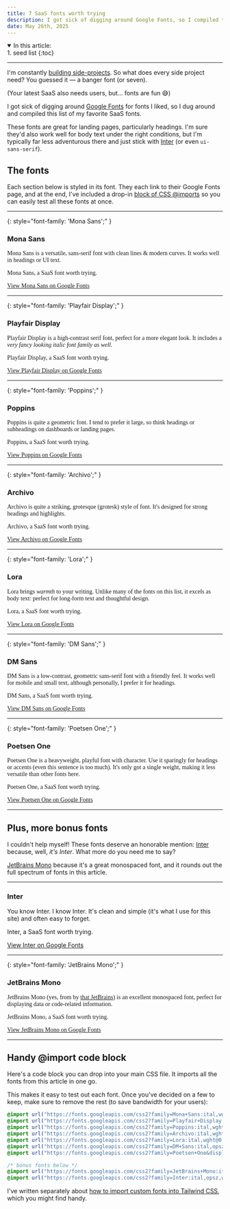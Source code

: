 ```yaml
---
title: 7 SaaS fonts worth trying
description: I got sick of digging around Google Fonts, so I compiled this list of my favorite SaaS fonts. It includes 7 all-time classics, plus two bonus fonts. There's a font for every SaaS in this article.
date: May 26th, 2025
---
```


<details open>
<summary>In this article:</summary>
<aside markdown="1">
1. seed list
{:toc}
</aside>
</details>
<hr />

I'm constantly [building side-projects](/now). So what does every side project need? You guessed it — a banger font (or seven).

(Your latest SaaS also needs users, but... fonts are fun 😅)

I got sick of digging around [Google Fonts](https://fonts.google.com) for fonts I liked, so I dug around and compiled this list of my favorite SaaS fonts.

These fonts are great for landing pages, particularly headings. I'm sure they'd also work well for body text under the right conditions, but I'm typically far less adventurous there and just stick with [Inter](https://fonts.google.com/specimen/Inter) (or even `ui-sans-serif`).

## The fonts

Each section below is styled in its font. They each link to their Google Fonts page, and at the end, I've included a drop-in [block of CSS @imports](#handy-import-code-block) so you can easily test all these fonts at once.

---

{: style="font-family: 'Mona Sans';" }

### Mona Sans

<div style="font-family: 'Mona Sans';">
Mona Sans is a versatile, sans-serif font with clean lines & modern curves. It works well in headings or UI text.

<p class="my-4 text-3xl not-prose font-semibold tracking-tight text-center">Mona Sans, a SaaS font worth trying.</p>

<a class="block mx-auto w-fit" href="https://fonts.google.com/specimen/Mona+Sans" target="_blank">View Mona Sans on Google Fonts</a>

</div>

---

{: style="font-family: 'Playfair Display';" }

### Playfair Display

<div style="font-family: 'Playfair Display';">

Playfair Display is a high-contrast serif font, perfect for a more elegant look. It includes a <i>very fancy looking italic font family as well.</i>

<p class="my-4 text-3xl not-prose font-semibold tracking-tight text-center">Playfair Display, a SaaS font worth trying.</p>

<a class="block mx-auto w-fit" href="https://fonts.google.com/specimen/Playfair+Display" target="_blank">View Playfair Display on Google Fonts</a>

</div>

---

{: style="font-family: 'Poppins';" }

### Poppins

<div style="font-family: 'Poppins';" class="*:tracking-normal">
Poppins is quite a geometric font. I tend to prefer it large, so think headings or subheadings on dashboards or landing pages.

<p class="my-4 text-3xl not-prose font-semibold tracking-tight text-center">Poppins, a SaaS font worth trying.</p>

<a class="block mx-auto w-fit" href="https://fonts.google.com/specimen/Poppins" target="_blank">View Poppins on Google Fonts</a>

</div>

---

{: style="font-family: 'Archivo';" }

### Archivo

<div style="font-family: 'Archivo';">
Archivo is quite a striking, grotesque (grotesk) style of font. It's designed for strong headings and highlights.

<p class="my-4 text-3xl not-prose font-semibold tracking-tight text-center">Archivo, a SaaS font worth trying.</p>

<a class="block mx-auto w-fit" href="https://fonts.google.com/specimen/Archivo" target="_blank">View Archivo on Google Fonts</a>

</div>

---

{: style="font-family: 'Lora';" }

### Lora

<div style="font-family: 'Lora';">
Lora brings <i>warmth</i> to your writing. Unlike many of the fonts on this list, it excels as body text: perfect for long-form text and thoughtful design.

<p class="my-4 text-3xl not-prose font-semibold tracking-tight text-center">Lora, a SaaS font worth trying.</p>

<a class="block mx-auto w-fit" href="https://fonts.google.com/specimen/Lora" target="_blank">View Lora on Google Fonts</a>

</div>

---

{: style="font-family: 'DM Sans';" }

### DM Sans

<div style="font-family: 'DM Sans';">
DM Sans is a low-contrast, geometric sans-serif font with a friendly feel. It works well for mobile and small text, although personally, I prefer it for headings.

<p class="my-4 text-3xl not-prose font-semibold tracking-tight text-center">DM Sans, a SaaS font worth trying.</p>

<a class="block mx-auto w-fit" href="https://fonts.google.com/specimen/DM+Sans" target="_blank">View DM Sans on Google Fonts</a>

</div>

---

{: style="font-family: 'Poetsen One';" }

### Poetsen One

<div style="font-family: 'Poetsen One';">
Poetsen One is a heavyweight, playful font with character. Use it sparingly for headings or accents (even this sentence is too much). It's only got a single weight, making it less versatile than other fonts here.

<p class="my-4 text-3xl not-prose font-semibold tracking-tight text-center">Poetsen One, a SaaS font worth trying.</p>

<a class="block mx-auto w-fit" href="https://fonts.google.com/specimen/Poetsen+One" target="_blank">View Poetsen One on Google Fonts</a>

</div>

---

## Plus, more bonus fonts

I couldn't help myself! These fonts deserve an honorable mention: [Inter](#inter) because, well, _it's Inter_. What more do you need me to say?

[JetBrains Mono](#jetbrains-mono) because it's a great monospaced font, and it rounds out the full spectrum of fonts in this article.

---

### Inter

<div style="">
You know Inter. I know Inter. It's clean and simple (it's what I use for this site) and often easy to forget.

<p class="my-4 text-3xl not-prose font-semibold tracking-tight text-center">Inter, a SaaS font worth trying.</p>

<a class="block mx-auto w-fit" href="https://fonts.google.com/specimen/Inter" target="_blank">View Inter on Google Fonts</a>

</div>

---

{: style="font-family: 'JetBrains Mono';" }

### JetBrains Mono

<div style="font-family: 'JetBrains Mono';">
JetBrains Mono (yes, from by <a href="https://www.jetbrains.com/lp/mono/">that JetBrains</a>) is an excellent monospaced font, perfect for displaying data or code-related information.

<p class="my-4 text-3xl not-prose font-semibold tracking-tight text-center">JetBrains Mono, a SaaS font worth trying.</p>

<a class="block mx-auto w-fit" href="https://fonts.google.com/specimen/JetBrains+Mono" target="_blank">View JetBrains Mono on Google Fonts</a>

</div>

---

## Handy @import code block

Here's a code block you can drop into your main CSS file. It imports all the fonts from this article in one go.

This makes it easy to test out each font. Once you've decided on a few to keep, make sure to remove the rest (to save bandwidth for your users):

```css
@import url("https://fonts.googleapis.com/css2?family=Mona+Sans:ital,wght@0,200..900;1,200..900&display=swap");
@import url("https://fonts.googleapis.com/css2?family=Playfair+Display:ital,wght@0,400..900;1,400..900&display=swap");
@import url("https://fonts.googleapis.com/css2?family=Poppins:ital,wght@0,100;0,200;0,300;0,400;0,500;0,600;0,700;0,800;0,900;1,100;1,200;1,300;1,400;1,500;1,600;1,700;1,800;1,900&display=swap");
@import url("https://fonts.googleapis.com/css2?family=Archivo:ital,wght@0,100..900;1,100..900&display=swap");
@import url("https://fonts.googleapis.com/css2?family=Lora:ital,wght@0,400..700;1,400..700&display=swap");
@import url("https://fonts.googleapis.com/css2?family=DM+Sans:ital,opsz,wght@0,9..40,100..1000;1,9..40,100..1000&display=swap");
@import url("https://fonts.googleapis.com/css2?family=Poetsen+One&display=swap");

/* bonus fonts below */
@import url("https://fonts.googleapis.com/css2?family=JetBrains+Mono:ital,wght@0,100..800;1,100..800&display=swap");
@import url("https://fonts.googleapis.com/css2?family=Inter:ital,opsz,wght@0,14..32,100..900;1,14..32,100..900&display=swap");
```

<style>
  @import url("https://fonts.googleapis.com/css2?family=Mona+Sans:ital,wght@0,200..900;1,200..900&display=swap");
  @import url("https://fonts.googleapis.com/css2?family=Playfair+Display:ital,wght@0,400..900;1,400..900&display=swap");
  @import url("https://fonts.googleapis.com/css2?family=Poppins:ital,wght@0,100;0,200;0,300;0,400;0,500;0,600;0,700;0,800;0,900;1,100;1,200;1,300;1,400;1,500;1,600;1,700;1,800;1,900&display=swap");
  @import url("https://fonts.googleapis.com/css2?family=Archivo:ital,wght@0,100..900;1,100..900&display=swap");
  @import url("https://fonts.googleapis.com/css2?family=Lora:ital,wght@0,400..700;1,400..700&display=swap");
  @import url("https://fonts.googleapis.com/css2?family=DM+Sans:ital,opsz,wght@0,9..40,100..1000;1,9..40,100..1000&display=swap");
  @import url("https://fonts.googleapis.com/css2?family=Poetsen+One&display=swap");
</style>

I've written separately about [how to import custom fonts into Tailwind CSS](/blog/tailwind-custom-fonts), which you might find handy.
